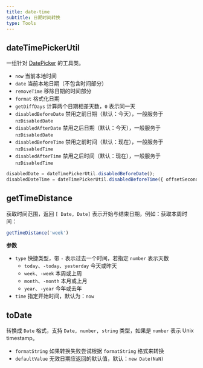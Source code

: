 ```yaml
---
title: date-time
subtitle: 日期时间转换
type: Tools
---
```


## dateTimePickerUtil

一组针对 [DatePicker](https://ng.ant.design/components/date-picker/en) 的工具类。

- `now` 当前本地时间
- `date` 当前本地日期（不包含时间部分）
- `removeTime` 移除日期的时间部分
- `format` 格式化日期
- `getDiffDays` 计算两个日期相差天数，`0` 表示同一天
- `disabledBeforeDate` 禁用之前日期（默认：今天），一般服务于 `nzDisabledDate`
- `disabledAfterDate` 禁用之后日期（默认：今天），一般服务于 `nzDisabledDate`
- `disabledBeforeTime` 禁用之前时间（默认：现在），一般服务于 `nzDisabledTime`
- `disabledAfterTime` 禁用之后时间（默认：现在），一般服务于 `nzDisabledTime`

```ts
disabledDate = dateTimePickerUtil.disabledBeforeDate();
disabledDateTime = dateTimePickerUtil.disabledBeforeTime({ offsetSeconds: 60 * 5 });
```

## getTimeDistance

获取时间范围，返回 `[ Date, Date]` 表示开始与结束日期，例如：获取本周时间：

```ts
getTimeDistance('week')
```

**参数**

- `type` 快捷类型，带 `-` 表示过去一个时间，若指定 `number` 表示天数
  - `today`、`-today`、`yesterday` 今天或昨天
  - `week`、`-week` 本周或上周
  - `month`、`-month` 本月或上月
  - `year`、`-year` 今年或去年
- `time` 指定开始时间，默认为：`now`

## toDate

转换成 `Date` 格式，支持 `Date, number, string` 类型，如果是 `number` 表示 Unix timestamp。

* `formatString` 如果转换失败尝试根据 `formatString` 格式来转换
* `defaultValue` 无效日期应返回的默认值，默认：`new Date(NaN)`
